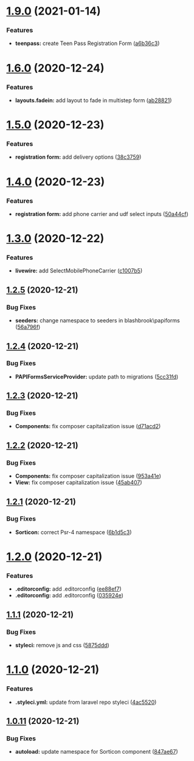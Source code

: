 # [1.9.0](https://github.com/blashbrook/papiforms/compare/v1.8.0...v1.9.0) (2021-01-14)


### Features

* **teenpass:** create Teen Pass Registration Form ([a6b36c3](https://github.com/blashbrook/papiforms/commit/a6b36c3a2086d2c5142c97aa82cc353afdf0e453))

# [1.6.0](https://github.com/blashbrook/papiforms/compare/v1.5.0...v1.6.0) (2020-12-24)


### Features

* **layouts.fadein:** add layout to fade in multistep form ([ab28821](https://github.com/blashbrook/papiforms/commit/ab28821488d169bbf0103b7bc8d253e2170fea14))

# [1.5.0](https://github.com/blashbrook/papiforms/compare/v1.4.0...v1.5.0) (2020-12-23)


### Features

* **registration form:** add delivery options ([38c3759](https://github.com/blashbrook/papiforms/commit/38c375926a48b2a59d23e75fb960bbb8241f7ce2))

# [1.4.0](https://github.com/blashbrook/papiforms/compare/v1.3.0...v1.4.0) (2020-12-23)


### Features

* **registration form:** add phone carrier and udf select inputs ([50a44cf](https://github.com/blashbrook/papiforms/commit/50a44cf7ab4e4cf1f952eb5f6dc4869801a773af))

# [1.3.0](https://github.com/blashbrook/papiforms/compare/v1.2.5...v1.3.0) (2020-12-22)


### Features

* **livewire:** add SelectMobilePhoneCarrier ([c1007b5](https://github.com/blashbrook/papiforms/commit/c1007b5f5a0c57a0c14a3b83181f28ea25cf3ec3))

## [1.2.5](https://github.com/blashbrook/papiforms/compare/v1.2.4...v1.2.5) (2020-12-21)


### Bug Fixes

* **seeders:** change namespace to seeders in blashbrook\papiforms ([56a796f](https://github.com/blashbrook/papiforms/commit/56a796f466d023c43e30b33a014302bfece275c4))

## [1.2.4](https://github.com/blashbrook/papiforms/compare/v1.2.3...v1.2.4) (2020-12-21)


### Bug Fixes

* **PAPIFormsServiceProvider:** update path to migrations ([5cc31fd](https://github.com/blashbrook/papiforms/commit/5cc31fdcb7c3f8f2a36fac5fc062a125913c7ed0))

## [1.2.3](https://github.com/blashbrook/papiforms/compare/v1.2.2...v1.2.3) (2020-12-21)


### Bug Fixes

* **Components:** fix composer capitalization issue ([d71acd2](https://github.com/blashbrook/papiforms/commit/d71acd208af2d88ab1417cddd9983c4ed38112a5))

## [1.2.2](https://github.com/blashbrook/papiforms/compare/v1.2.1...v1.2.2) (2020-12-21)


### Bug Fixes

* **Components:** fix composer capitalization issue ([953a41e](https://github.com/blashbrook/papiforms/commit/953a41e2a9b69be36478fc9bfa7b04e55b7b1f2c))
* **View:** fix composer capitalization issue ([45ab407](https://github.com/blashbrook/papiforms/commit/45ab4073c64463ac4408c4dde4187cdebbb8c623))

## [1.2.1](https://github.com/blashbrook/papiforms/compare/v1.2.0...v1.2.1) (2020-12-21)


### Bug Fixes

* **Sorticon:** correct Psr-4 namespace ([6b1d5c3](https://github.com/blashbrook/papiforms/commit/6b1d5c3622ee73d40bfdb20a1b86a0aaee08cfe9))

# [1.2.0](https://github.com/blashbrook/papiforms/compare/v1.1.1...v1.2.0) (2020-12-21)


### Features

* **.editorconfig:** add .editorconfig ([ee88ef7](https://github.com/blashbrook/papiforms/commit/ee88ef7f078e75f4b8b55a5d29098b01d669b653))
* **.editorconfig:** add .editorconfig ([035924e](https://github.com/blashbrook/papiforms/commit/035924e92440bce2a73cfc625a35ffec52b22b9c))

## [1.1.1](https://github.com/blashbrook/papiforms/compare/v1.1.0...v1.1.1) (2020-12-21)


### Bug Fixes

* **styleci:** remove js and css ([5875ddd](https://github.com/blashbrook/papiforms/commit/5875dddf7f58d3633c929458c90db51dc3e74a0f))

# [1.1.0](https://github.com/blashbrook/papiforms/compare/v1.0.11...v1.1.0) (2020-12-21)


### Features

* **.styleci.yml:** update from laravel repo styleci ([4ac5520](https://github.com/blashbrook/papiforms/commit/4ac552030a7902b4496febecf147624470bcf293))

## [1.0.11](https://github.com/blashbrook/papiforms/compare/v1.0.10...v1.0.11) (2020-12-21)


### Bug Fixes

* **autoload:** update namespace for Sorticon component ([847ae67](https://github.com/blashbrook/papiforms/commit/847ae6786d687f5d3baefedf472ebea4642136fb))
